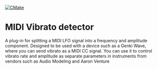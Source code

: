 
[![CMake](https://github.com/MagnusHodne/JUCE-Plugin-Template/actions/workflows/cmake_ctest.yml/badge.svg)](https://github.com/MagnusHodne/JUCE-Plugin-Template/actions/workflows/cmake_ctest.yml)
# MIDI Vibrato detector
A plug-in for splitting a MIDI LFO signal into a frequency and amplitude component. Designed to be used with a device such as a Genki Wave, where you can send vibrato as a MIDI CC signal. You can use it to control vibrato rate and amplitude as separate parameters in instruments from vendors such as Audio Modeling and Aaron Venture
